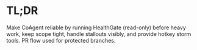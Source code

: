 # TL;DR
Make CoAgent reliable by running HealthGate (read-only) before heavy work, keep scope tight, handle stallouts visibly, and provide hotkey storm tools. PR flow used for protected branches.
